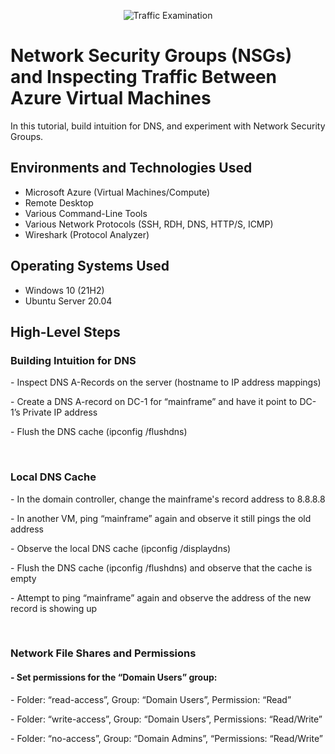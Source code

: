 <p align="center">
<img src="https://i.imgur.com/Ua7udoS.png" alt="Traffic Examination"/>
</p>

<h1>Network Security Groups (NSGs) and Inspecting Traffic Between Azure Virtual Machines</h1>
In this tutorial, build intuition for DNS, and experiment with Network Security Groups. <br />


<h2>Environments and Technologies Used</h2>

- Microsoft Azure (Virtual Machines/Compute)
- Remote Desktop
- Various Command-Line Tools
- Various Network Protocols (SSH, RDH, DNS, HTTP/S, ICMP)
- Wireshark (Protocol Analyzer)

<h2>Operating Systems Used </h2>

- Windows 10 (21H2)
- Ubuntu Server 20.04

<h2>High-Level Steps</h2>
<h3> Building Intuition for DNS</h3>
<p> - Inspect DNS A-Records on the server (hostname to IP address mappings)</p>
<p> - Create a DNS A-record on DC-1 for “mainframe” and have it point to DC-1’s Private IP address</p>
<p> - Flush the DNS cache (ipconfig /flushdns)</p>
<br/>

<h3> Local DNS Cache</h3>
<p> - In the domain controller, change the mainframe's record address to 8.8.8.8</p>
<p> - In another VM, ping “mainframe” again and observe it still pings the old address</p>
<p> - Observe the local DNS cache (ipconfig /displaydns)</p>
<p> - Flush the DNS cache (ipconfig /flushdns) and observe that the cache is empty</p>
<p> - Attempt to ping “mainframe” again and observe the address of the new record is showing up</p>
<br/>

<h3>Network File Shares and Permissions</h3>
<h4> - Set permissions for the “Domain Users” group:</h4>
   <p> - Folder: “read-access”, Group: “Domain Users”, Permission: “Read”</p>
   <p> - Folder: “write-access”,  Group: “Domain Users”, Permissions: “Read/Write”</p>
   <p> - Folder: “no-access”, Group: “Domain Admins”, “Permissions: “Read/Write”</p>
<br/>

